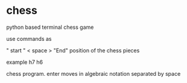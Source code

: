 # chess
python based terminal chess game 

use commands as 

" start " < space > "End" position of the chess pieces

example h7 h6

chess program. enter moves in algebraic notation separated by space

